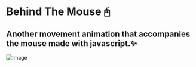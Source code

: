 # Behind The Mouse 🖰
## Another movement animation that accompanies the mouse made with javascript.✨
![image](https://user-images.githubusercontent.com/94203956/165090187-f025f458-2054-40c6-8509-a948a006df20.png)
